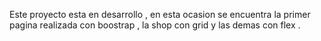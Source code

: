 Este proyecto esta en desarrollo , en esta ocasion se encuentra la primer pagina
realizada con boostrap , la shop con grid y las demas con flex .